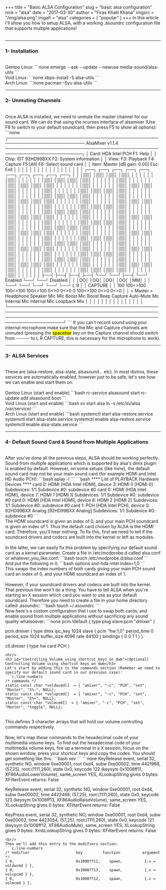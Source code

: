 +++
title = "Basic ALSA Configuration"
slug = "basic alsa configuration"
nick = "alsa"
date = "2017-03-30"
author = "Firas Khalil Khana"
imgsrc = "/img/alsa.png"
imgalt = "alsa"
categories = [ "popular" ]
+++
In this article I'll show you how to setup ALSA, with a working .asoundrc configuration file that supports multiple applications!
<br/>
<br/>
<hr/>
<h3 id="Installation">1- Installation</h3>
<br/>
Gentoo Linux:
```none
emerge --ask --update --newuse media-sound/alsa-utils
```
<br/>
Void Linux:
```none
xbps-install -S alsa-utils
```
<br/>
Arch Linux:
```none
pacman -Syu alsa-utils
```
<br/>
<hr/>
<h3 id="Unmuting_Channels">2- Unmuting Channels</h3>
<br/>
Once ALSA is installed, we need to unmute the master channel for our sound card. We can do that using the ncurses interface of alsamixer (Use F6 to switch to your default soundcard, then press F5 to show all options):
```none
┌─────────────────────────────────────────────────────────────────────────── AlsaMixer v1.1.4 ───────────────────────────────────────────────────────────────────────────┐
│ Card: HDA Intel PCH                                                                                                                            F1:  Help               │
│ Chip: IDT 92HD99BXX                                                                                                                            F2:  System information │
│ View: F3: Playback  F4: Capture  F5:[All]                                                                                                      F6:  Select sound card  │
│ Item: Master [dB gain: 0.00]                                                                                                                   Esc: Exit               │
│                                                                                                                                                                        │
│                                                                                                                                                                        │
│                                                                                                                                                                        │
│                                                                                                                                                                        │
│                                                                                                                                                                        │
│                                                                                                                                                                        │
│                                                                                                                                                                        │
│                                                                                                                                                                        │
│          ┌──┐         ┌──┐         ┌──┐         ┌──┐         ┌──┐         ┌──┐         ┌──┐         ┌──┐                      ┌──┐         ┌──┐                        │
│          │▒▒│         │▒▒│         │▒▒│         │▒▒│         │  │         │  │         │  │         │▒▒│                      │  │         │  │                        │
│          │▒▒│         │▒▒│         │▒▒│         │▒▒│         │  │         │  │         │  │         │▒▒│                      │  │         │  │                        │
│          │▒▒│         │▒▒│         │▒▒│         │▒▒│         │  │         │  │         │  │         │▒▒│                      │  │         │  │                        │
│          │▒▒│         │▒▒│         │▒▒│         │▒▒│         │  │         │  │         │  │         │▒▒│                      │  │         │  │                        │
│          │▒▒│         │▒▒│         │▒▒│         │▒▒│         │  │         │  │         │  │         │▒▒│                      │  │         │  │                        │
│          │▒▒│         │▒▒│         │▒▒│         │▒▒│         │  │         │  │         │  │         │▒▒│                      │  │         │  │                        │
│          │▒▒│         │▒▒│         │▒▒│         │▒▒│         │  │         │  │         │  │         │▒▒│                      │  │         │  │                        │
│          │▒▒│         │▒▒│         │▒▒│         │▒▒│         │  │         │  │         │  │         │▒▒│                      │  │         │  │                        │
│          │▒▒│         │▒▒│         │▒▒│         │▒▒│         │  │         │  │         │  │         │▒▒│                      │  │         │  │                        │
│          │▒▒│         │▒▒│         │▒▒│         │▒▒│         │  │         │  │         │  │         │▒▒│                      │  │         │  │                        │
│          │▒▒│         │▒▒│         │▒▒│         │▒▒│         │  │         │  │         │  │         │▒▒│                      │  │         │  │                        │
│          │▒▒│         │▒▒│         │▒▒│         │▒▒│         │  │         │  │         │  │         │▒▒│                      │  │         │  │                        │
│          │▒▒│         │▒▒│         │▒▒│         │▒▒│         │  │         │  │         │  │         │▒▒│                      │  │         │  │                        │
│          │▒▒│         │▒▒│         │▒▒│         │▒▒│         │  │         │  │         │  │         │▒▒│                      │  │         │  │                        │
│          │▒▒│         │▒▒│         │▒▒│         │▒▒│         │  │         │  │         │  │         │▒▒│                      │  │         │  │                        │
│          │▒▒│         │▒▒│         │▒▒│         │▒▒│         │  │         │  │         │  │         │▒▒│                      │  │         │  │                        │
│          │▒▒│         │▒▒│         │▒▒│         │▒▒│         │  │         │  │         │  │         │▒▒│                      │  │         │  │                        │
│          │▒▒│         │▒▒│         │▒▒│         │▒▒│         │  │         │  │         │  │         │▒▒│                      │  │         │  │                        │
│          │▒▒│         │▒▒│         │▒▒│         │▒▒│         │  │         │  │         │  │         │▒▒│                      │  │         │  │                        │
│          │▒▒│         │▒▒│         │▒▒│         │▒▒│         │  │         │  │         │  │         │▒▒│                      │  │         │  │                        │
│          │▒▒│         │▒▒│         │▒▒│         │▒▒│         │  │         │  │         │  │         │▒▒│                      │  │         │  │                        │
│          │▒▒│         │▒▒│         │▒▒│         │▒▒│         │  │         │  │         │  │         │▒▒│                      │  │         │  │                        │
│          │▒▒│         │▒▒│         │▒▒│         │▒▒│         │  │         │  │         │  │         │▒▒│                      │  │         │  │                        │
│          │▒▒│         │▒▒│         │▒▒│         │▒▒│         │  │         │  │         │  │         │▒▒│                      │  │         │  │                        │
│          │▒▒│         │▒▒│         │▒▒│         │▒▒│         │  │         │  │         │  │         │▒▒│                      │  │         │  │                        │
│          ├──┤         ├──┤         ├──┤         ├──┤         └──┘         └──┘         ├──┤         └──┘       Enabled        └──┘         └──┘       Disabled         │
│          │OO│         │OO│         │OO│         │OO│                                   │MM│                                                                            │
│          └──┘         └──┘         └──┘         └──┘                                   └──┘        L    R                                                              │
│                                                                                                   CAPTURE                                                              │
│          100        100<>100     100<>100     100<>100       0<>0         0<>0          0         100<>100                    0<>0         0<>0                        │
│     <   Master   > Headphone     Speaker        Mic       Mic Boost    Mic Boost       Beep       Capture    Auto-Mute Mo Internal Mic Internal Mic Loopback Mix       │
│                                                                                                                                                                        │
│                                                                                                                                                                        │
│                                                                                                                                                                        │
│                                                                                                                                                                        │
│                                                                                                                                                                        │
│                                                                                                                                                                        │
│                                                                                                                                                                        │
└────────────────────────────────────────────────────────────────────────────────────────────────────────────────────────────────────────────────────────────────────────┘
```
If you can't record sound using your internal microphone make sure that the Mic and Capture channels are unmuted (pressing the <mark>spacebar</mark> key on the Capture channel should switch from ------- to L R CAPTURE, this is necessary for the microphone to work).
<hr/>
<h3 id="ALSA_Services">3- ALSA Services</h3>
<br/>
These are (alsa-restore, alsa-state, alsasound... etc). In most distros, these services are automatically enabled, however just to be safe, let's see how we can enable and start them on:
<br/>
<br/>
Gentoo Linux (start and enable)
```bash
rc-service alsasound start
rc-update add alsasound boot
```
<br/>
Void Linux (start and enable)
```bash
sv start alsa
ln -s /etc/sv/alsa /var/service/
```
<br/>
Arch Linux (start and enable)
```bash
systemctl start alsa-restore.service
systemctl start alsa-state.service
systemctl enable alsa-restore.service
systemctl enable alsa-state.service
```
<hr/>
<h3 id="Default_Sound_Card_and_Sound_from_Multiple_Applications">4- Default Sound Card & Sound from Multiple Applications</h3>
<br/>
After you've done all the previous steps, ALSA should be working perfectly. Sound from multiple applications which is supported by alsa's dmix plugin is enabled by default. However, on some setups (like mine), the default sound card may not be your main sound card (for example HDMI and Intel HD Audio PCH):
```bash
aplay -l
```
```bash
**** List of PLAYBACK Hardware Devices ****
card 0: HDMI [HDA Intel HDMI], device 3: HDMI 0 [HDMI 0]
  Subdevices: 1/1
  Subdevice #0: subdevice #0
card 0: HDMI [HDA Intel HDMI], device 7: HDMI 1 [HDMI 1]
  Subdevices: 1/1
  Subdevice #0: subdevice #0
card 0: HDMI [HDA Intel HDMI], device 8: HDMI 2 [HDMI 2]
  Subdevices: 1/1
  Subdevice #0: subdevice #0
card 1: PCH [HDA Intel PCH], device 0: 92HD99BXX Analog [92HD99BXX Analog]
  Subdevices: 1/1
  Subdevice #0: subdevice #0
```
<br/>
The HDMI soundcard is given an index of 0, and your main PCH soundcard is given an index of 1. Thus the default card chosen by ALSA is the HDMI card. Therefore, you'll hear nothing. To fix this, first we need to tell if the soundcard drivers and codecs are built into the kernel or left as modules.
<br/>
<br/>
In the latter, we can easily fix this problem by specifying our default sound card as a kernel parameter. Create a file in /etc/modprobe.d called alsa.conf or whatever_you_like.conf:
```bash
touch /etc/modprobe.d/alsa.conf
```
<br/>
And put the following in it:
```bash
options snd-hda-intel index=1,0
```
<br/>
This swaps the index numbers of both cards giving your main PCH sound card an index of 0, and your HDMI soundcard an index of 1.
<br/>
<br/>
However, if your soundcard drivers and codecs are built into the kernel. That previous line won't do a thing. You have to tell ALSA when you're starting an X session which card you want to use as your default soundcard. Therefore you need to create a file in your home directory called .asoundrc:
```bash
touch ~/.asoundrc
```
<br/>
Now here's a custom configuration that I use to swap both cards, and enable sound from multiple applications without sacrificing any sound quality whatsoever:
```none
pcm.!default {
	type plug
	slave.pcm "dmixer"
}

pcm.dmixer  {
 	type dmix
 	ipc_key 1024
 	slave {
		pcm "hw:1,0"
		period_time 0
		period_size 1024
		buffer_size 4096
		rate 44100
	}
	bindings {
		0 0
		1 1
	}
}

ctl.dmixer {
	type hw
	card PCH
}
```
<hr/>
<h3 id="Controlling_Volume_using_shortcut_keys_on_dwm">(Optional) Controlling Volume using shortcut keys on dwm</h3>
Let's start by adding this to the commands section (Remeber we need to specify our default sound card in our previous case):
```c,line-numbers
/* commands */
static const char *voldwcmd[]  = { "amixer", "-c", "PCH", "set", "Master", "1%-", NULL};
static const char *volupcmd[]  = { "amixer", "-c", "PCH", "set", "Master", "1%+", NULL};
static const char *volmcmd[]  = { "amixer", "-c", "PCH", "set", "Master", "toggle", NULL};
```
<br/>
This defines 3 character arrays that will hold our volume controlling commands respectively.
<br/>
<br/>
Now, let's map these commands to the hexadecimal code of your multimedia volume keys. To find out the hexadecimal code of your multimedia volume keys, fire up a terminal in a X session, focus on the shown window, press your shortcut keys and copy the codes. You should get something like this:
```bash
xev
```
```none
KeyRelease event, serial 32, synthetic NO, window 0xe00001,
    root 0xd4, subw 0xe00002, time 4421968, (57,25), root:(1111,260),
    state 0x0, keycode 122 (keysym 0x1008ff11, XF86AudioLowerVolume), same_screen YES,
    XLookupString gives 0 bytes:
    XFilterEvent returns: False

KeyRelease event, serial 32, synthetic NO, window 0xe00001,
    root 0xd4, subw 0xe00002, time 4422488, (57,25), root:(1111,260),
    state 0x0, keycode 123 (keysym 0x1008ff13, XF86AudioRaiseVolume), same_screen YES,
    XLookupString gives 0 bytes:
    XFilterEvent returns: False

KeyPress event, serial 32, synthetic NO, window 0xe00001,
    root 0xd4, subw 0xe00002, time 4423054, (57,25), root:(1111,260),
    state 0x0, keycode 121 (keysym 0x1008ff12, XF86AudioMute), same_screen YES,
    XLookupString gives 0 bytes:
    XmbLookupString gives 0 bytes:
    XFilterEvent returns: False
```
<br/>
Then we'll add this entry to the modifiers section:
```c,line-numbers
/* modifier                     key         function          argument */
{ 0,                            0x1008ff11,	   spawn,          {.v = voldwcmd } },
{ 0,             	            0x1008ff13,	   spawn,          {.v = volupcmd } },
{ 0,                            0x1008ff12,	   spawn,          {.v = volmcmd } },
```
